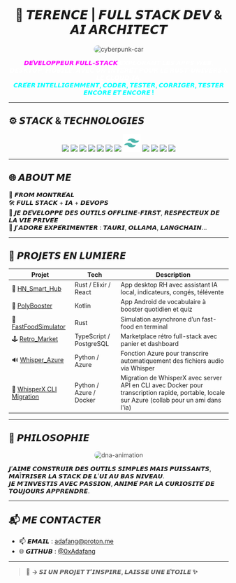 
<h1 align="center">🧠 𝙏𝙀𝙍𝙀𝙉𝘾𝙀 | 𝙁𝙐𝙇𝙇 𝙎𝙏𝘼𝘾𝙆 𝘿𝙀𝙑 & 𝘼𝙄 𝘼𝙍𝘾𝙃𝙄𝙏𝙀𝘾𝙏</h1>

<p align="center">
  <img src="assets/cardash2.gif" width="300" alt="cyberpunk-car" style="opacity:0.8; border-radius:12px;" />
</p>

<p align="center">
  <b style="color:#f0f">
    𝘿𝙀́𝙑𝙀𝙇𝙊𝙋𝙋𝙀𝙐𝙍 𝙁𝙐𝙇𝙇-𝙎𝙏𝘼𝘾𝙆 
  </b>
  <span style="color:white">
    𝙀𝙓𝙋𝙇𝙊𝙍𝘼𝙉𝙏 𝙇𝙀𝙎 𝘼𝙋𝙋𝙎 𝙒𝙀𝘽, 𝘿𝙀𝙎𝙆𝙏𝙊𝙋, 𝙈𝙊𝘽𝙄𝙇𝙀, 𝘼𝙑𝙀𝘾 𝙐𝙉 𝙄𝙉𝙏𝙀́𝙍𝙀̂𝙏 𝙋𝙊𝙐𝙍 𝙇𝙀 𝙍𝙐𝙎𝙏-𝙐𝙉𝙄𝙑𝙀𝙍𝙎 & 𝙇𝙀 𝘾𝙇𝙊𝙐𝘿/𝙄𝘼.
  </span><br>
  <b style="color:#0ff">
    𝘾𝙍𝙀́𝙀𝙍 𝙄𝙉𝙏𝙀𝙇𝙇𝙄𝙂𝙀𝙈𝙈𝙀𝙉𝙏, 𝘾𝙊𝘿𝙀𝙍, 𝙏𝙀𝙎𝙏𝙀𝙍, 𝘾𝙊𝙍𝙍𝙄𝙂𝙀𝙍, 𝙏𝙀𝙎𝙏𝙀𝙍 𝙀𝙉𝘾𝙊𝙍𝙀 𝙀𝙏 𝙀𝙉𝘾𝙊𝙍𝙀 !
  </b>
</p>

---

## ⚙️ 𝙎𝙏𝘼𝘾𝙆 & 𝙏𝙀𝘾𝙃𝙉𝙊𝙇𝙊𝙂𝙄𝙀𝙎

<p align="center">
  <img src="https://cdn.jsdelivr.net/gh/devicons/devicon/icons/typescript/typescript-original.svg" width="40" />
  <img src="https://cdn.jsdelivr.net/gh/devicons/devicon/icons/rust/rust-original.svg" width="40" />
  <img src="https://cdn.jsdelivr.net/gh/devicons/devicon/icons/go/go-original.svg" width="40" />
  <img src="https://cdn.jsdelivr.net/gh/devicons/devicon/icons/python/python-original.svg" width="40" />
  <img src="https://cdn.jsdelivr.net/gh/devicons/devicon/icons/kotlin/kotlin-original.svg" width="40" />
  <img src="https://cdn.jsdelivr.net/gh/devicons/devicon/icons/elixir/elixir-original.svg" width="40" />
  <img src="https://cdn.jsdelivr.net/gh/devicons/devicon/icons/react/react-original.svg" width="40" />
  <img src="https://raw.githubusercontent.com/PKief/vscode-material-icon-theme/main/icons/tailwindcss.svg" width="40" />
  <img src="https://cdn.jsdelivr.net/gh/devicons/devicon/icons/postgresql/postgresql-original.svg" width="40" />
  <img src="https://cdn.jsdelivr.net/gh/devicons/devicon/icons/docker/docker-original.svg" width="40" />
  <img src="https://cdn.jsdelivr.net/gh/devicons/devicon/icons/azure/azure-original.svg" width="40" />
  <img src="https://cdn.jsdelivr.net/gh/devicons/devicon/icons/bash/bash-original.svg" width="40" />
</p>

---

## 🌐 𝘼𝘽𝙊𝙐𝙏 𝙈𝙀

📍 𝙁𝙍𝙊𝙈 𝙈𝙊𝙉𝙏𝙍𝙀́𝘼𝙇    
🛠️ 𝙁𝙐𝙇𝙇 𝙎𝙏𝘼𝘾𝙆 + 𝙄𝘼 + 𝘿𝙀𝙑𝙊𝙋𝙎  
🧠 𝙅𝙀 𝘿𝙀́𝙑𝙀𝙇𝙊𝙋𝙋𝙀 𝘿𝙀𝙎 𝙊𝙐𝙏𝙄𝙇𝙎 𝙊𝙁𝙁𝙇𝙄𝙉𝙀-𝙁𝙄𝙍𝙎𝙏, 𝙍𝙀𝙎𝙋𝙀𝘾𝙏𝙀𝙐𝙓 𝘿𝙀 𝙇𝘼 𝙑𝙄𝙀 𝙋𝙍𝙄𝙑𝙀́𝙀  
🧪 𝙅'𝘼𝘿𝙊𝙍𝙀 𝙀𝙓𝙋𝙀́𝙍𝙄𝙈𝙀𝙉𝙏𝙀𝙍 : 𝙏𝘼𝙐𝙍𝙄, 𝙊𝙇𝙇𝘼𝙈𝘼, 𝙇𝘼𝙉𝙂𝘾𝙃𝘼𝙄𝙉...

---

## 🚀 𝙋𝙍𝙊𝙅𝙀𝙏𝙎 𝙀𝙉 𝙇𝙐𝙈𝙄𝙀̀𝙍𝙀

| Projet | Tech | Description |
|--------|------|-------------|
| 🔐 [HN_Smart_Hub](https://github.com/0xAdafang/HN_Smart_Hub) | Rust / Elixir / React | App desktop RH avec assistant IA local, indicateurs, congés, télévente |
| 📱 [PolyBooster](https://github.com/0xAdafang/PolyBooster) | Kotlin | App Android de vocabulaire à booster quotidien et quiz |
| 🍔 [FastFoodSimulator](https://github.com/0xAdafang/FastFoodSimulator) | Rust | Simulation asynchrone d’un fast-food en terminal |
| 🕹 [Retro_Market](https://github.com/0xAdafang/Retro_Market) | TypeScript / PostgreSQL | Marketplace rétro full-stack avec panier et dashboard |
| 🔊 [Whisper_Azure](https://github.com/0xAdafang/Whisper_Azure) | Python / Azure | Fonction Azure pour transcrire automatiquement des fichiers audio via Whisper |
| 🧭 [WhisperX CLI Migration](https://github.com/0xAdafang/WhisperX-worker-Api_Server) | Python / Azure / Docker | Migration de WhisperX avec server API en CLI avec Docker pour transcription rapide, portable, locale sur Azure (collab pour un ami dans l'ia) |

---

## 🧬 𝙋𝙃𝙄𝙇𝙊𝙎𝙊𝙋𝙃𝙄𝙀

<p align="center">
  <img src="assets/dna4.gif" width="300" alt="dna-animation" style="opacity:0.8; border-radius:12px;" />
</p>

𝙅’𝘼𝙄𝙈𝙀 𝘾𝙊𝙉𝙎𝙏𝙍𝙐𝙄𝙍 𝘿𝙀𝙎 𝙊𝙐𝙏𝙄𝙇𝙎 **𝙎𝙄𝙈𝙋𝙇𝙀𝙎 𝙈𝘼𝙄𝙎 𝙋𝙐𝙄𝙎𝙎𝘼𝙉𝙏𝙎**, 𝙈𝘼Î𝙏𝙍𝙄𝙎𝙀𝙍 𝙇𝘼 𝙎𝙏𝘼𝘾𝙆 𝘿𝙀 𝙇’𝙐𝙄 𝘼𝙐 𝘽𝘼𝙎 𝙉𝙄𝙑𝙀𝘼𝙐.  
𝙅𝙀 𝙈’𝙄𝙉𝙑𝙀𝙎𝙏𝙄𝙎 𝘼𝙑𝙀𝘾 𝙋𝘼𝙎𝙎𝙄𝙊𝙉, 𝘼𝙉𝙄𝙈𝙀́ 𝙋𝘼𝙍 𝙇𝘼 𝘾𝙐𝙍𝙄𝙊𝙎𝙄𝙏𝙀́ 𝘿𝙀 𝙏𝙊𝙐𝙅𝙊𝙐𝙍𝙎 𝘼𝙋𝙋𝙍𝙀𝙉𝘿𝙍𝙀.

---

## 📬 𝙈𝙀 𝘾𝙊𝙉𝙏𝘼𝘾𝙏𝙀𝙍

- 📫 𝙀𝙈𝘼𝙄𝙇 : [adafang@proton.me](mailto:adafang@proton.me)  
- 🌐 𝙂𝙄𝙏𝙃𝙐𝘽 : [@0xAdafang](https://github.com/0xAdafang)

---

> 🔹 <b> -> 𝙎𝙄 𝙐𝙉 𝙋𝙍𝙊𝙅𝙀𝙏 𝙏’𝙄𝙉𝙎𝙋𝙄𝙍𝙀, 𝙇𝘼𝙄𝙎𝙎𝙀 𝙐𝙉𝙀 𝙀́𝙏𝙊𝙄𝙇𝙀 ✨</b>

